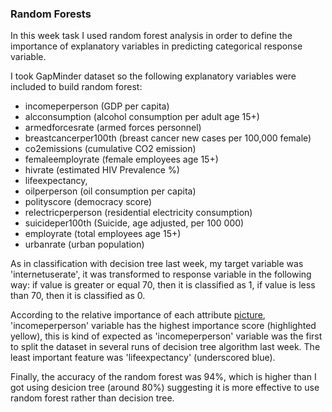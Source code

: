 ### Random Forests

In this week task I used random forest analysis in order to define the importance of explanatory variables in predicting categorical response variable.

I took GapMinder dataset so the following explanatory variables were included to build random forest:
  - incomeperperson (GDP per capita)
  - alcconsumption (alcohol consumption per adult age 15+)
  - armedforcesrate (armed forces personnel)
  - breastcancerper100th (breast cancer new cases per 100,000 female)
  - co2emissions (cumulative CO2 emission)
  - femaleemployrate (female employees age 15+)
  - hivrate (estimated HIV Prevalence %)
  - lifeexpectancy,	
  - oilperperson (oil consumption per capita)
  - polityscore (democracy score)
  - relectricperperson (residential electricity consumption)
  - suicideper100th (Suicide, age adjusted, per 100 000)
  - employrate (total employees age 15+)
  - urbanrate (urban population)
  
  As in classification with decision tree last week, my target variable was 'internetuserate', it was transformed to response variable in the following way: if value is greater or equal 70, then it is classified as 1, if value is less than 70, then it is classified as 0.
  
  According to the relative importance of each attribute [picture](https://github.com/kkrasilschikova/ml-for-data-analysis/blob/master/week2/plot.png), 'incomeperperson' variable has the highest importance score (highlighted yellow), this is kind of expected as 'incomeperperson' variable was the first to split the dataset in several runs of decision tree algorithm last week. The least important feature was 'lifeexpectancy' (underscored blue).
  
  Finally, the accuracy of the random forest was 94%, which is higher than I got using desicion tree (around 80%) suggesting it is more effective to use random forest rather than decision tree.